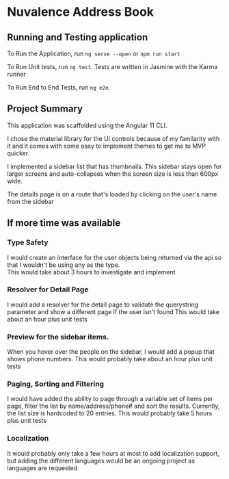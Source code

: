 # Nuvalence Address Book

## Running and Testing application

To Run the Application, run `ng serve --open` or `npm run start`

To Run Unit tests, run `ng test`.  Tests are written in Jasmine with the Karma runner

To Run End to End Tests, run `ng e2e`.

## Project Summary

This application was scaffolded using the Angular 11 CLI.  

I chose the material library for the UI controls because of my familarity with it and it comes with some easy to implement themes to get me to MVP quicker.

I implemented a sidebar list that has thumbnails.  This sidebar stays open for larger screens and auto-collapses when the screen size is less than 600px wide.

The details page is on a route that's loaded by clicking on the user's name from the sidebar

## If more time was available

### Type Safety
I would create an interface for the user objects being returned via the api so that I wouldn't be using any as the type.  
This would take about 3 hours to investigate and implement

### Resolver for Detail Page
I would add a resolver for the detail page to validate the querystring parameter and show a different page if the user isn't found
This would take about an hour plus unit tests

### Preview for the sidebar items.  
When you hover over the people on the sidebar, I would add a popup that shows phone numbers.
This would probably take about an hour plus unit tests

### Paging, Sorting and Filtering
I would have added the ability to page through a variable set of items per page, filter the list by name/address/phone# and sort the results. Currently, the list size is hardcoded to 20 entries.
This would probably take 5 hours plus unit tests

### Localization
It would probably only take a few hours at most to add localization support, but adding the different languages would be an ongoing project as languages are requested




